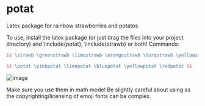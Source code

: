 # potat
Latex package for rainbow strawberries and potatos

To use, install the latex package (or just drag the files into your project directory) and \include{potat}, \include{strawb} or both!
Commands:


```latex
$$ \strawb \greenstrawb \limestrawb \orangestrawb \turqstrawb \yellowstrawb \pinkstrawb $$  

$$ \potat \pinkpotat \limepotat \bluepotat \yellowpotat \redpotat $$ 
```


![image](https://user-images.githubusercontent.com/82706395/233000238-edf8bb0b-d171-4e1d-9f33-6f55d75324da.png)

Make sure you use them in math mode! Be slightly careful about using as the copyrighting/licensing of emoji fonts can be complex.
